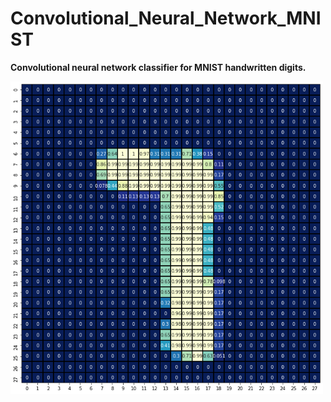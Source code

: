 # Convolutional_Neural_Network_MNIST
**Convolutional neural network classifier for MNIST handwritten digits.**

<img align="left" width="500" height="500" src="/Project_Image.png">
